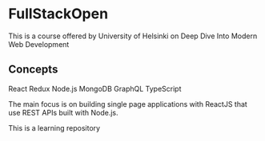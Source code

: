 # FullStackOpen

This is a course offered by University of Helsinki on Deep Dive Into Modern Web Development

## Concepts

React
Redux
Node.js
MongoDB
GraphQL
TypeScript

The main focus is on building single page applications with ReactJS that use REST APIs built with Node.js.

This is a learning repository
